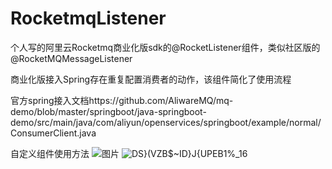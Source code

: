 # RocketmqListener
个人写的阿里云Rocketmq商业化版sdk的@RocketListener组件，类似社区版的@RocketMQMessageListener

商业化版接入Spring存在重复配置消费者的动作，该组件简化了使用流程

官方spring接入文档https://github.com/AliwareMQ/mq-demo/blob/master/springboot/java-springboot-demo/src/main/java/com/aliyun/openservices/springboot/example/normal/ConsumerClient.java



自定义组件使用方法
![图片](https://github.com/996lsz/RocketmqListener/assets/49548423/f86c04b6-ab66-4fb1-9c57-277fa72e1d1d)
![DS}(VZB$~ID}J{UPEB1%_16](https://github.com/996lsz/RocketmqListener/assets/49548423/e109a18d-a110-49e5-b2f2-f8081c183334)

